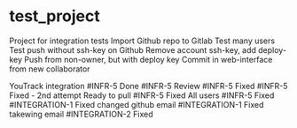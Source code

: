 # test_project
Project for integration tests
Import Github repo to Gitlab
Test many users
Test push without ssh-key on Github
Remove account ssh-key, add deploy-key
Push from non-owner, but with deploy key
Commit in web-interface from new collaborator

YouTrack integration
#INFR-5 Done
#INFR-5 Review
#INFR-5 Fixed
#INFR-5 Fixed - 2nd attempt
Ready to pull #INFR-5 Fixed
All users #INFR-5 Fixed
#INTEGRATION-1 Fixed
changed github email #INTEGRATION-1 Fixed
takewing email #INTEGRATION-2 Fixed
